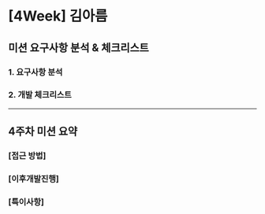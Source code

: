 # [4Week] 김아름

## 미션 요구사항 분석 & 체크리스트

### 1. 요구사항 분석

### 2. 개발 체크리스트


---

## 4주차 미션 요약

### [접근 방법]



### [이후개발진행]

### [특이사항]


